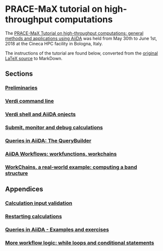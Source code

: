 # PRACE-MaX tutorial on high-throughput computations

The [PRACE-MaX Tutorial on high-throughput computations: general methods and applications using AiiDA](https://events.prace-ri.eu/event/709/)
was held from May 30th to June 1st, 2018 at the Cineca HPC facility in
Bologna, Italy.

The instructions of the tutorial are found below, converted 
from the [original LaTeX source](https://github.com/aiidateam/aiida-tutorials/tree/master/latex) to MarkDown.

## Sections

### [Preliminaries](./sections/preliminaries.md)

### [Verdi command line](./sections/verdi_cmdline.md)

### [Verdi shell and AiiDA onjects](./sections/verdi_shell.md)

### [Submit, monitor and debug calculations](./sections/calculations.md)

### [Queries in AiiDA: The QueryBuilder](./sections/querybuilder.md)

### [AiiDA Workflows: workfunctions, workchains](./sections/workflows.md)

### [WorkChains, a real-world example: computing a band structure](./sections/bands.md)


## Appendices

### [Calculation input validation](./sections/appendix_input_validation.md)

### [Restarting calculations](./sections/appendix_restarting_calculations.md)

### [Queries in AiiDA - Examples and exercises](./sections/appendix_queries.md)

### [More workflow logic: while loops and conditional statements](./sections/appendix_workflow_logic.md)

